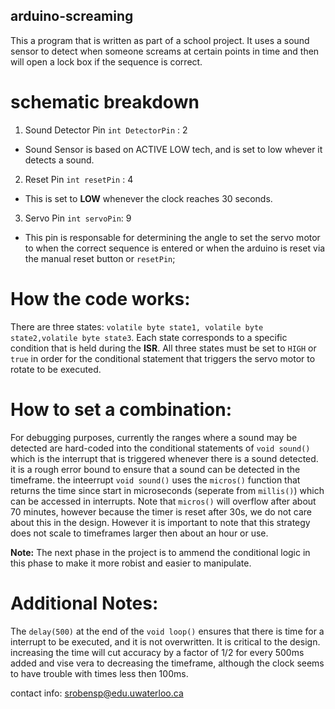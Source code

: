 ## arduino-screaming
This a program that is written as part of a school project. It uses a sound sensor to detect when someone screams at certain points in time and then will open a lock box if the sequence is correct.

# schematic breakdown
1. Sound Detector Pin `int DetectorPin` : 2
* Sound Sensor is based on ACTIVE LOW tech, and is set  to low whever it detects a sound.
2. Reset Pin `int resetPin` : 4
* This is set to <b>LOW</b> whenever the clock reaches 30 seconds.
3. Servo Pin `int servoPin`: 9
* This pin is responsable for determining the angle to set the servo motor to when the correct sequence is entered or when
the arduino is reset via the manual reset button or `resetPin`;

# How the code works:
There are three states: `volatile byte state1, volatile byte state2,volatile byte state3`. Each state corresponds
to a specific condition that is held during the <b>ISR</b>. All three states must be set to `HIGH` or `true` in order for the
conditional statement that triggers the servo motor to rotate to be executed.

# How to set a  combination:
For debugging purposes, currently the ranges where a sound may be detected are hard-coded into the conditional statements of
`void sound()` which is the interrupt that is triggered whenever there is a sound detected. it is a rough error bound
to ensure that a sound can be detected in the timeframe. the inteerrupt `void sound()` uses  the `micros()` function that returns
the time since start in microseconds (seperate from `millis()`) which can be accessed in interrupts. Note that `micros()` will overflow
after about 70 minutes, however because the timer is reset after 30s, we do not care about this in the design. However it is important to note that this strategy does not scale to timeframes larger then about an hour or use. 

<b>Note:</b>
The next phase in the project is to ammend the conditional logic in this phase to make it more robist and  easier to manipulate.

# Additional Notes:
The `delay(500)` at the end of the `void loop()` ensures that there is time for a interrupt to be executed, and it is not overwritten. It is 
critical to the design. increasing the time will cut accuracy by a factor of 1/2 for every 500ms added and vise  vera to decreasing the timeframe, although the clock seems to have trouble with times less then 100ms.

contact info: srobensp@edu.uwaterloo.ca